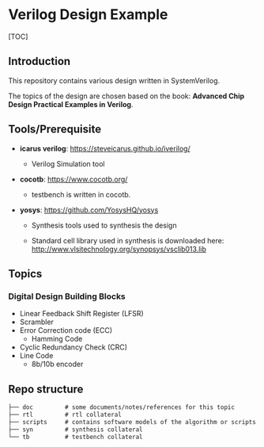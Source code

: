 # Verilog Design Example

[TOC]

## Introduction

This repository contains various design written in SystemVerilog.

The topics of the design are chosen based on the book: **Advanced Chip Design Practical Examples in Verilog**.

## Tools/Prerequisite

- **icarus verilog**: <https://steveicarus.github.io/iverilog/>
  - Verilog Simulation tool

- **cocotb**: https://www.cocotb.org/
  - testbench is written in cocotb.

- **yosys**: https://github.com/YosysHQ/yosys
  - Synthesis tools used to synthesis the design

  - Standard cell library used in synthesis is downloaded here: <http://www.vlsitechnology.org/synopsys/vsclib013.lib>

## Topics

### Digital Design Building Blocks

- Linear Feedback Shift Register (LFSR)
- Scrambler
- Error Correction code (ECC)
  - Hamming Code
- Cyclic Redundancy Check (CRC)
- Line Code
  - 8b/10b encoder

## Repo structure

```txt
├── doc         # some documents/notes/references for this topic
├── rtl         # rtl collateral
├── scripts     # contains software models of the algorithm or scripts to generate some rtl code
├── syn         # synthesis collateral
└── tb          # testbench collateral
```

